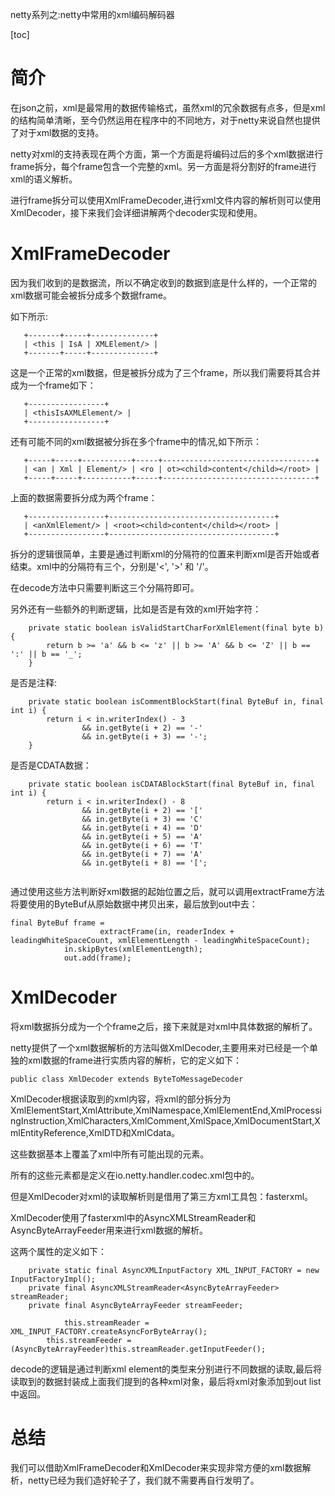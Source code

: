 netty系列之:netty中常用的xml编码解码器

[toc]

# 简介

在json之前，xml是最常用的数据传输格式，虽然xml的冗余数据有点多，但是xml的结构简单清晰，至今仍然运用在程序中的不同地方，对于netty来说自然也提供了对于xml数据的支持。

netty对xml的支持表现在两个方面，第一个方面是将编码过后的多个xml数据进行frame拆分，每个frame包含一个完整的xml。另一方面是将分割好的frame进行xml的语义解析。

进行frame拆分可以使用XmlFrameDecoder,进行xml文件内容的解析则可以使用XmlDecoder，接下来我们会详细讲解两个decoder实现和使用。

# XmlFrameDecoder

因为我们收到的是数据流，所以不确定收到的数据到底是什么样的，一个正常的xml数据可能会被拆分成多个数据frame。

如下所示:

```
   +-------+-----+--------------+
   | <this | IsA | XMLElement/> |
   +-------+-----+--------------+
```

这是一个正常的xml数据，但是被拆分成为了三个frame，所以我们需要将其合并成为一个frame如下：

```
   +-----------------+
   | <thisIsAXMLElement/> |
   +-----------------+

```

还有可能不同的xml数据被分拆在多个frame中的情况,如下所示：

```
   +-----+-----+-----------+-----+----------------------------------+
   | <an | Xml | Element/> | <ro | ot><child>content</child></root> |
   +-----+-----+-----------+-----+----------------------------------+
```

上面的数据需要拆分成为两个frame：

```
   +-----------------+-------------------------------------+
   | <anXmlElement/> | <root><child>content</child></root> |
   +-----------------+-------------------------------------+
```

拆分的逻辑很简单，主要是通过判断xml的分隔符的位置来判断xml是否开始或者结束。xml中的分隔符有三个，分别是'<', '>' 和 '/'。

在decode方法中只需要判断这三个分隔符即可。

另外还有一些额外的判断逻辑，比如是否是有效的xml开始字符：

```
    private static boolean isValidStartCharForXmlElement(final byte b) {
        return b >= 'a' && b <= 'z' || b >= 'A' && b <= 'Z' || b == ':' || b == '_';
    }
```

是否是注释:

```
    private static boolean isCommentBlockStart(final ByteBuf in, final int i) {
        return i < in.writerIndex() - 3
                && in.getByte(i + 2) == '-'
                && in.getByte(i + 3) == '-';
    }

```

是否是CDATA数据：

```
    private static boolean isCDATABlockStart(final ByteBuf in, final int i) {
        return i < in.writerIndex() - 8
                && in.getByte(i + 2) == '['
                && in.getByte(i + 3) == 'C'
                && in.getByte(i + 4) == 'D'
                && in.getByte(i + 5) == 'A'
                && in.getByte(i + 6) == 'T'
                && in.getByte(i + 7) == 'A'
                && in.getByte(i + 8) == '[';
    
```

通过使用这些方法判断好xml数据的起始位置之后，就可以调用extractFrame方法将要使用的ByteBuf从原始数据中拷贝出来，最后放到out中去：

```
final ByteBuf frame =
                    extractFrame(in, readerIndex + leadingWhiteSpaceCount, xmlElementLength - leadingWhiteSpaceCount);
            in.skipBytes(xmlElementLength);
            out.add(frame);
```

# XmlDecoder

将xml数据拆分成为一个个frame之后，接下来就是对xml中具体数据的解析了。

netty提供了一个xml数据解析的方法叫做XmlDecoder,主要用来对已经是一个单独的xml数据的frame进行实质内容的解析，它的定义如下：

```
public class XmlDecoder extends ByteToMessageDecoder 
```

XmlDecoder根据读取到的xml内容，将xml的部分拆分为XmlElementStart,XmlAttribute,XmlNamespace,XmlElementEnd,XmlProcessingInstruction,XmlCharacters,XmlComment,XmlSpace,XmlDocumentStart,XmlEntityReference,XmlDTD和XmlCdata。

这些数据基本上覆盖了xml中所有可能出现的元素。

所有的这些元素都是定义在io.netty.handler.codec.xml包中的。

但是XmlDecoder对xml的读取解析则是借用了第三方xml工具包：fasterxml。

XmlDecoder使用了fasterxml中的AsyncXMLStreamReader和AsyncByteArrayFeeder用来进行xml数据的解析。

这两个属性的定义如下：

```
    private static final AsyncXMLInputFactory XML_INPUT_FACTORY = new InputFactoryImpl();
    private final AsyncXMLStreamReader<AsyncByteArrayFeeder> streamReader;
    private final AsyncByteArrayFeeder streamFeeder;

            this.streamReader = XML_INPUT_FACTORY.createAsyncForByteArray();
        this.streamFeeder = (AsyncByteArrayFeeder)this.streamReader.getInputFeeder();
```

decode的逻辑是通过判断xml element的类型来分别进行不同数据的读取,最后将读取到的数据封装成上面我们提到的各种xml对象，最后将xml对象添加到out list中返回。

# 总结

我们可以借助XmlFrameDecoder和XmlDecoder来实现非常方便的xml数据解析，netty已经为我们造好轮子了，我们就不需要再自行发明了。


